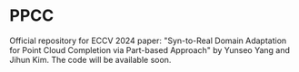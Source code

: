 # PPCC
Official repository for ECCV 2024 paper: "Syn-to-Real Domain Adaptation for Point Cloud Completion via Part-based Approach" by Yunseo Yang and Jihun Kim. The code will be available soon.
